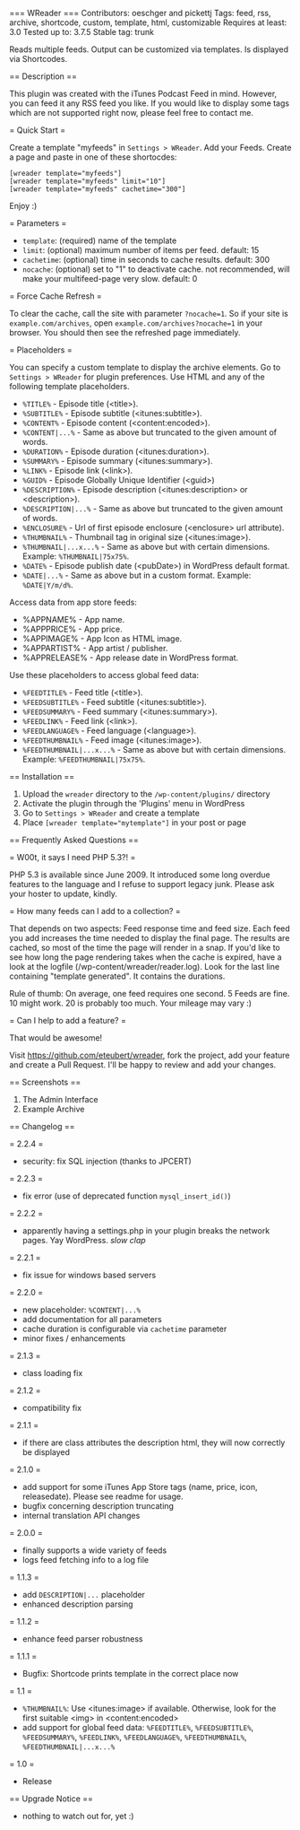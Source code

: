 === WReader ===
Contributors: oeschger and pickettj
Tags: feed, rss, archive, shortcode, custom, template, html, customizable
Requires at least: 3.0
Tested up to: 3.7.5
Stable tag: trunk

Reads multiple feeds. Output can be customized via templates. Is displayed via Shortcodes.

== Description ==

This plugin was created with the iTunes Podcast Feed in mind. However, you can feed it any RSS feed you like. If you would like to display some tags which are not supported right now, please feel free to contact me.

= Quick Start =

Create a template "myfeeds" in `Settings > WReader`.
Add your Feeds.
Create a page and paste in one of these shortocdes:

	[wreader template="myfeeds"]
	[wreader template="myfeeds" limit="10"]
	[wreader template="myfeeds" cachetime="300"]

Enjoy :)

= Parameters =

- `template`: (required) name of the template
- `limit`: (optional) maximum number of items per feed. default: 15
- `cachetime`: (optional) time in seconds to cache results. default: 300
- `nocache`: (optional) set to "1" to deactivate cache. not recommended, will make your multifeed-page very slow. default: 0

= Force Cache Refresh =

To clear the cache, call the site with parameter `?nocache=1`. So if your site is `example.com/archives`, open `example.com/archives?nocache=1` in your browser. You should then see the refreshed page immediately.

= Placeholders =

You can specify a custom template to display the archive elements.
Go to `Settings > WReader` for plugin preferences.
Use HTML and any of the following template placeholders.

- `%TITLE%` - Episode title (&lt;title&gt;).
- `%SUBTITLE%` - Episode subtitle (&lt;itunes:subtitle&gt;).
- `%CONTENT%` - Episode content (&lt;content:encoded&gt;).
- `%CONTENT|...%` - Same as above but truncated to the given amount of words.
- `%DURATION%` - Episode duration (&lt;itunes:duration&gt;).
- `%SUMMARY%` - Episode summary (&lt;itunes:summary&gt;).
- `%LINK%` - Episode link (&lt;link&gt;).
- `%GUID%` - Episode Globally Unique Identifier (&lt;guid&gt;)
- `%DESCRIPTION%` - Episode description (&lt;itunes:description&gt; or &lt;description&gt;).
- `%DESCRIPTION|...%` - Same as above but truncated to the given amount of words.
- `%ENCLOSURE%` - Url of first episode enclosure (&lt;enclosure&gt; url attribute).
- `%THUMBNAIL%` - Thumbnail tag in original size (&lt;itunes:image&gt;).
- `%THUMBNAIL|...x...%` - Same as above but with certain dimensions. Example: `%THUMBNAIL|75x75%`.
- `%DATE%` - Episode publish date (&lt;pubDate&gt;) in WordPress default format.
- `%DATE|...%` - Same as above but in a custom format. Example: `%DATE|Y/m/d%`.

Access data from app store feeds:

- %APPNAME% - App name.
- %APPPRICE% - App price.
- %APPIMAGE% - App Icon as HTML image.
- %APPARTIST% - App artist / publisher.
- %APPRELEASE% - App release date in WordPress format.

Use these placeholders to access global feed data:

- `%FEEDTITLE%` - Feed title (&lt;title&gt;).
- `%FEEDSUBTITLE%` - Feed subtitle (&lt;itunes:subtitle&gt;).
- `%FEEDSUMMARY%` - Feed summary (&lt;itunes:summary&gt;).
- `%FEEDLINK%` - Feed link (&lt;link&gt;).
- `%FEEDLANGUAGE%` - Feed language (&lt;language&gt;).
- `%FEEDTHUMBNAIL%` - Feed image (&lt;itunes:image&gt;).
- `%FEEDTHUMBNAIL|...x...%` - Same as above but with certain dimensions. Example: `%FEEDTHUMBNAIL|75x75%`.

== Installation ==

1. Upload the `wreader` directory to the `/wp-content/plugins/` directory
1. Activate the plugin through the 'Plugins' menu in WordPress
1. Go to `Settings > WReader` and create a template
1. Place `[wreader template="mytemplate"]` in your post or page

== Frequently Asked Questions ==

= W00t, it says I need PHP 5.3?! =

PHP 5.3 is available since June 2009.
It introduced some long overdue features to the language and I refuse to support legacy junk.
Please ask your hoster to update, kindly.

= How many feeds can I add to a collection? =

That depends on two aspects: Feed response time and feed size. Each feed you add increases the time needed to display the final page. The results are cached, so most of the time the page will render in a snap. If you'd like to see how long the page rendering takes when the cache is expired, have a look at the logfile (/wp-content/wreader/reader.log). Look for the last line containing "template generated". It contains the durations.

Rule of thumb: On average, one feed requires one second. 5 Feeds are fine. 10 might work. 20 is probably too much. Your mileage may vary :)

= Can I help to add a feature? =

That would be awesome!

Visit https://github.com/eteubert/wreader, fork the project, add your feature and create a Pull Request. I'll be happy to review and add your changes.

== Screenshots ==

1. The Admin Interface
2. Example Archive

== Changelog ==

= 2.2.4 =

* security: fix SQL injection (thanks to JPCERT)

= 2.2.3 =

* fix error (use of deprecated function `mysql_insert_id()`)

= 2.2.2 =
* apparently having a settings.php in your plugin breaks the network pages. Yay WordPress. *slow clap*

= 2.2.1 =
* fix issue for windows based servers

= 2.2.0 =
* new placeholder: `%CONTENT|...%`
* add documentation for all parameters
* cache duration is configurable via `cachetime` parameter
* minor fixes / enhancements

= 2.1.3 =
* class loading fix

= 2.1.2 =
* compatibility fix

= 2.1.1 =
* if there are class attributes the description html, they will now correctly be displayed

= 2.1.0 =
* add support for some iTunes App Store tags (name, price, icon, releasedate). Please see readme for usage.
* bugfix concerning description truncating
* internal translation API changes

= 2.0.0 =
* finally supports a wide variety of feeds
* logs feed fetching info to a log file

= 1.1.3 =
* add `DESCRIPTION|...` placeholder
* enhanced description parsing

= 1.1.2 =
* enhance feed parser robustness

= 1.1.1 =
* Bugfix: Shortcode prints template in the correct place now

= 1.1 =
* `%THUMBNAIL%`: Use &lt;itunes:image&gt; if available. Otherwise, look for the first suitable &lt;img&gt; in &lt;content:encoded&gt;
* add support for global feed data: `%FEEDTITLE%`, `%FEEDSUBTITLE%`, `%FEEDSUMMARY%`, `%FEEDLINK%`, `%FEEDLANGUAGE%`, `%FEEDTHUMBNAIL%`, `%FEEDTHUMBNAIL|...x...%`

= 1.0 =
* Release

== Upgrade Notice ==

* nothing to watch out for, yet :)
